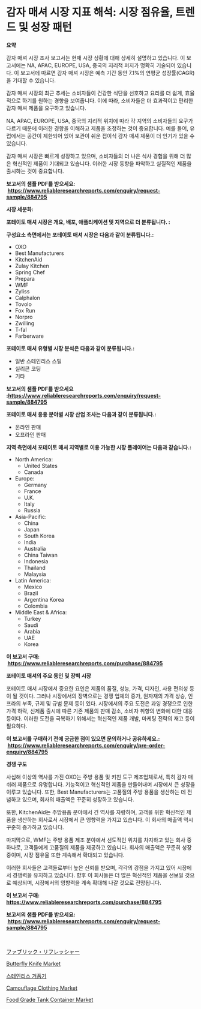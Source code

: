 <p><h1>감자 매셔 시장 지표 해석: 시장 점유율, 트렌드 및 성장 패턴</h1></p><p><strong>요약</strong></p>
<p><p>감자 매셔 시장 조사 보고서는 현재 시장 상황에 대해 상세히 설명하고 있습니다. 이 보고서에는 NA, APAC, EUROPE, USA, 중국의 지리적 퍼지가 명확히 기술되어 있습니다. 이 보고서에 따르면 감자 매셔 시장은 예측 기간 동안 7.1%의 연평균 성장률(CAGR)을 기대할 수 있습니다.</p><p>감자 매셔 시장의 최근 추세는 소비자들이 건강한 식단을 선호하고 요리를 더 쉽게, 효율적으로 하기를 원하는 경향을 보여줍니다. 이에 따라, 소비자들은 더 효과적이고 편리한 감자 매셔 제품을 요구하고 있습니다.</p><p>NA, APAC, EUROPE, USA, 중국의 지리적 위치에 따라 각 지역의 소비자들의 요구가 다르기 때문에 이러한 경향을 이해하고 제품을 조정하는 것이 중요합니다. 예를 들어, 유럽에서는 공간이 제한되어 있어 보관이 쉬운 접이식 감자 매셔 제품이 더 인기가 있을 수 있습니다.</p><p>감자 매셔 시장은 빠르게 성장하고 있으며, 소비자들의 더 나은 식사 경험을 위해 더 많은 혁신적인 제품이 기대되고 있습니다. 이러한 시장 동향을 파악하고 실질적인 제품을 출시하는 것이 중요합니다.</p></p>
<p><strong>보고서의 샘플 PDF를 받으세요: &nbsp;<a href="https://www.reliableresearchreports.com/enquiry/request-sample/884795">https://www.reliableresearchreports.com/enquiry/request-sample/884795</a></strong></p>
<p><strong>시장 세분화:</strong></p>
<p><strong> 포테이토 매셔 시장은 개요, 배포, 애플리케이션 및 지역으로 더 분류됩니다. :</strong></p>
<p><strong>구성요소 측면에서는 포테이토 매셔 시장은 다음과 같이 분류됩니다.:</strong></p>
<p><ul><li>OXO</li><li>Best Manufacturers</li><li>KitchenAid</li><li>Zulay Kitchen</li><li>Spring Chef</li><li>Prepara</li><li>WMF</li><li>Zyliss</li><li>Calphalon</li><li>Tovolo</li><li>Fox Run</li><li>Norpro</li><li>Zwilling</li><li>T-fal</li><li>Farberware</li></ul></p>
<p><strong> 포테이토 매셔 유형별 시장 분석은 다음과 같이 분류됩니다.:</strong></p>
<p><ul><li>일반 스테인리스 스틸</li><li>실리콘 코팅</li><li>기타</li></ul></p>
<p><strong>보고서의 샘플 PDF를 받으세요 :<a href="https://www.reliableresearchreports.com/enquiry/request-sample/884795">https://www.reliableresearchreports.com/enquiry/request-sample/884795</a></strong></p>
<p><strong> 포테이토 매셔 응용 분야별 시장 산업 조사는 다음과 같이 분류됩니다.:</strong></p>
<p><ul><li>온라인 판매</li><li>오프라인 판매</li></ul></p>
<p><strong>지역 측면에서 포테이토 매셔 지역별로 이용 가능한 시장 플레이어는 다음과 같습니다.:</strong></p>
<p><ul>
    <li>
        North America:
        <ul>
            <li>United States</li>
            <li>Canada</li>
        </ul>
    </li>
    <li>
        Europe:
        <ul>
            <li>Germany</li>
            <li>France</li>
            <li>U.K.</li>
            <li>Italy</li>
            <li>Russia</li>
        </ul>
    </li>
    <li>
        Asia-Pacific:
        <ul>
            <li>China</li>
            <li>Japan</li>
            <li>South Korea</li>
            <li>India</li>
            <li>Australia</li>
            <li>China Taiwan</li>
            <li>Indonesia</li>
            <li>Thailand</li>
            <li>Malaysia</li>
        </ul>
    </li>
    <li>
        Latin America:
        <ul>
            <li>Mexico</li>
            <li>Brazil</li>
            <li>Argentina Korea</li>
            <li>Colombia</li>
        </ul>
    </li>
    <li>
        Middle East & Africa:
        <ul>
            <li>Turkey</li>
            <li>Saudi</li>
            <li>Arabia</li>
            <li>UAE</li>
            <li>Korea</li>
        </ul>
    </li>
    </ul></p>
<p><strong>이 보고서 구매: &nbsp;<a href="https://www.reliableresearchreports.com/purchase/884795">https://www.reliableresearchreports.com/purchase/884795</a></strong></p>
<p><strong>포테이토 매셔의 주요 동인 및 장벽 시장</strong></p>
<p><p>포테이토 매셔 시장에서 중요한 요인은 제품의 품질, 성능, 가격, 디자인, 사용 편의성 등이 될 것이다. 그러나 시장에서의 장벽으로는 경쟁 업체의 증가, 원자재의 가격 상승, 인프라의 부족, 규제 및 규범 문제 등이 있다. 시장에서의 주요 도전은 과잉 경쟁으로 인한 가격 하락, 신제품 출시에 따른 기존 제품의 판매 감소, 소비자 취향의 변화에 대한 대응 등이다. 이러한 도전을 극복하기 위해서는 혁신적인 제품 개발, 마케팅 전략의 재고 등이 필요하다.</p></p>
<p><strong>이 보고서를 구매하기 전에 궁금한 점이 있으면 문의하거나 공유하세요.: &nbsp;<a href="https://www.reliableresearchreports.com/enquiry/pre-order-enquiry/884795">https://www.reliableresearchreports.com/enquiry/pre-order-enquiry/884795</a></strong></p>
<p><strong>경쟁 구도</strong></p>
<p><p>사십해 이상의 역사를 가진 OXO는 주방 용품 및 키친 도구 제조업체로서, 특히 감자 매쉬러 제품으로 유명합니다. 기능적이고 혁신적인 제품을 만들어내며 시장에서 큰 성장을 이루고 있습니다. 또한, Best Manufacturers는 고품질의 주방 용품을 생산하는 데 전념하고 있으며, 회사의 매출액은 꾸준히 성장하고 있습니다.</p><p>또한, KitchenAid는 주방용품 분야에서 긴 역사를 자랑하며, 고객을 위한 혁신적인 제품을 생산하는 회사로서 시장에서 큰 영향력을 가지고 있습니다. 이 회사의 매출액 역시 꾸준히 증가하고 있습니다.</p><p>마지막으로, WMF는 주방 용품 제조 분야에서 선도적인 위치를 차지하고 있는 회사 중 하나로, 고객들에게 고품질의 제품을 제공하고 있습니다. 회사의 매출액은 꾸준히 성장 중이며, 시장 점유율 또한 계속해서 확대되고 있습니다.</p><p>이러한 회사들은 고객들로부터 높은 신뢰를 받으며, 각각의 강점을 가지고 있어 시장에서 경쟁력을 유지하고 있습니다. 향후 이 회사들은 더 많은 혁신적인 제품을 선보일 것으로 예상되며, 시장에서의 영향력을 계속 확대해 나갈 것으로 전망됩니다.</p></p>
<p><strong>이 보고서 구매: &nbsp; <a href="https://www.reliableresearchreports.com/purchase/884795">https://www.reliableresearchreports.com/purchase/884795</a></strong></p>
<p><strong>보고서의 샘플 PDF를 받으세요: &nbsp;<a href="https://www.reliableresearchreports.com/enquiry/request-sample/884795">https://www.reliableresearchreports.com/enquiry/request-sample/884795</a></strong><strong></strong></p>
<p>&nbsp;</p>
<p><p><a href="https://github.com/lrlmopnhwd79300/Market-Research-Report-List-1/blob/main/65309555397.md">ファブリック・リフレッシャー</a></p><p><a href="https://github.com/abdelrhmankishk22/Market-Research-Report-List-3/blob/main/butterfly-knife-market.md">Butterfly Knife Market</a></p><p><a href="https://github.com/GabrielBlanda5656/Market-Research-Report-List-1/blob/main/73358284997.md">스테인리스 거품기</a></p><p><a href="https://github.com/joannagoyvaerts/Market-Research-Report-List-1/blob/main/camouflage-clothing-market.md">Camouflage Clothing Market</a></p><p><a href="https://issuu.com/reportprime-2/docs/food-grade-tank-container-market-size-2030.pptx">Food Grade Tank Container Market</a></p></p>